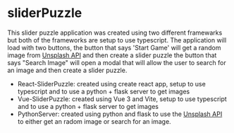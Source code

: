# sliderPuzzle

This slider puzzle application was created using two different framewarks but both of the frameworks are setup to use typescript. The application will load with two buttons, the button that says 'Start Game' will get a random image from [Unsplash API](https://unsplash.com/) and then create a slider puzzle the button that says "Search Image" will open a modal that will allow the user to search for an image and then create a slider puzzle.

- React-SliderPuzzle: created using create react app, setup to use typescript and to use a python + flask server to get images
- Vue-SliderPuzzle: created using Vue 3 and Vite, setup to use typescript and to use a python + flask server to get images
- PythonServer: created using python and flask to use the [Unsplash API](https://unsplash.com/) to either get an radom image or search for an image.
